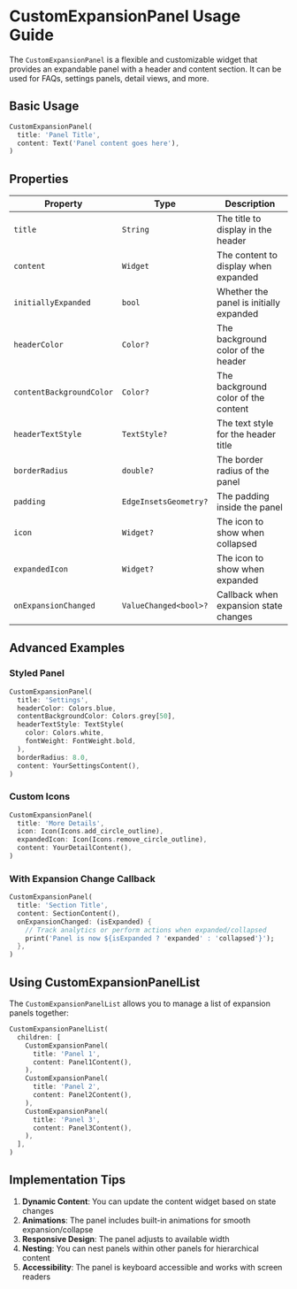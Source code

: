 # CustomExpansionPanel Usage Guide

The `CustomExpansionPanel` is a flexible and customizable widget that provides an expandable panel with a header and content section. It can be used for FAQs, settings panels, detail views, and more.

## Basic Usage

```dart
CustomExpansionPanel(
  title: 'Panel Title',
  content: Text('Panel content goes here'),
)
```

## Properties

| Property | Type | Description |
|----------|------|-------------|
| `title` | `String` | The title to display in the header |
| `content` | `Widget` | The content to display when expanded |
| `initiallyExpanded` | `bool` | Whether the panel is initially expanded |
| `headerColor` | `Color?` | The background color of the header |
| `contentBackgroundColor` | `Color?` | The background color of the content |
| `headerTextStyle` | `TextStyle?` | The text style for the header title |
| `borderRadius` | `double?` | The border radius of the panel |
| `padding` | `EdgeInsetsGeometry?` | The padding inside the panel |
| `icon` | `Widget?` | The icon to show when collapsed |
| `expandedIcon` | `Widget?` | The icon to show when expanded |
| `onExpansionChanged` | `ValueChanged<bool>?` | Callback when expansion state changes |

## Advanced Examples

### Styled Panel

```dart
CustomExpansionPanel(
  title: 'Settings',
  headerColor: Colors.blue,
  contentBackgroundColor: Colors.grey[50],
  headerTextStyle: TextStyle(
    color: Colors.white,
    fontWeight: FontWeight.bold,
  ),
  borderRadius: 8.0,
  content: YourSettingsContent(),
)
```

### Custom Icons

```dart
CustomExpansionPanel(
  title: 'More Details',
  icon: Icon(Icons.add_circle_outline),
  expandedIcon: Icon(Icons.remove_circle_outline),
  content: YourDetailContent(),
)
```

### With Expansion Change Callback

```dart
CustomExpansionPanel(
  title: 'Section Title',
  content: SectionContent(),
  onExpansionChanged: (isExpanded) {
    // Track analytics or perform actions when expanded/collapsed
    print('Panel is now ${isExpanded ? 'expanded' : 'collapsed'}');
  },
)
```

## Using CustomExpansionPanelList

The `CustomExpansionPanelList` allows you to manage a list of expansion panels together:

```dart
CustomExpansionPanelList(
  children: [
    CustomExpansionPanel(
      title: 'Panel 1',
      content: Panel1Content(),
    ),
    CustomExpansionPanel(
      title: 'Panel 2',
      content: Panel2Content(),
    ),
    CustomExpansionPanel(
      title: 'Panel 3',
      content: Panel3Content(),
    ),
  ],
)
```

## Implementation Tips

1. **Dynamic Content**: You can update the content widget based on state changes
2. **Animations**: The panel includes built-in animations for smooth expansion/collapse
3. **Responsive Design**: The panel adjusts to available width
4. **Nesting**: You can nest panels within other panels for hierarchical content
5. **Accessibility**: The panel is keyboard accessible and works with screen readers 